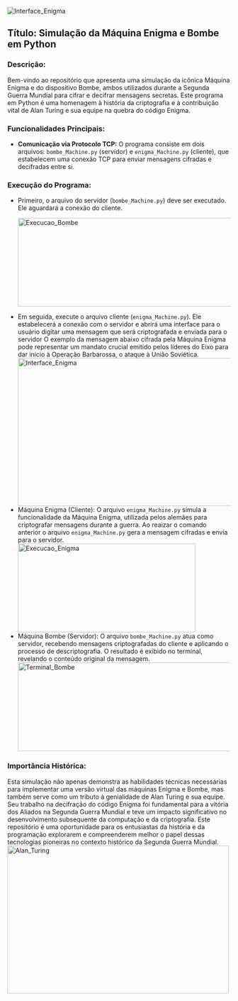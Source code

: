 ![Interface_Enigma](https://github.com/arybytes/Simulador_Turing/assets/165725554/9a54f962-a9a0-4a67-bf96-5d72cc8c52b8style=centerme)

<!DOCTYPE html>
<html lang="pt">
<head>
    <meta charset="UTF-8">
    <meta name="viewport" content="width=device-width, initial-scale=1.0">
</head>
 
<body>
    <h2> Título: Simulação da Máquina Enigma e Bombe em Python </h2>
    <h3>Descrição:</h3>
    <p>
        Bem-vindo ao repositório que apresenta uma simulação da icônica Máquina Enigma e do dispositivo Bombe, ambos utilizados durante a Segunda Guerra Mundial para cifrar e decifrar mensagens secretas. Este programa em Python é uma homenagem à história da criptografia e à contribuição vital de Alan Turing e sua equipe na quebra do código Enigma.
    </p>
    <h3>Funcionalidades Principais:</h3>
    <ul>
        <li>
            <strong>Comunicação via Protocolo TCP:</strong> O programa consiste em dois arquivos: <code>bombe_Machine.py</code> (servidor) e <code>enigma_Machine.py</code> (cliente), que estabelecem uma conexão TCP para enviar mensagens cifradas e decifradas entre si.
        </li>
    </ul>
     <h3>Execução do Programa:</h3>
    <ul>
    <li>  
    Primeiro, o arquivo do servidor (<code>bombe_Machine.py</code>) deve ser executado. Ele aguardará a conexão do cliente.
    </li>
     <p style="text-aling:center;">
      <img src="https://github.com/arybytes/Simulador_Turing/assets/165725554/aa39e895-5bf6-4ef0-972e-3f93781d926f" width="500" height="200" alt="Execucao_Bombe">
        </p>
    <li>
    Em seguida, execute o arquivo cliente (<code>enigma_Machine.py</code>). Ele estabelecerá a conexão com o servidor e abrirá uma interface para o usuário digitar uma mensagem que será criptografada e               enviada para o servidor
    O exemplo da mensagem abaixo cifrada pela Máquina Enigma pode representar um mandato crucial emitido pelos líderes do Eixo para dar início à Operação Barbarossa, o ataque à União Soviética.  
          <div aling="center">
      <img src="https://github.com/arybytes/Simulador_Turing/assets/165725554/f94286dd-6219-472d-8a9e-eaa3db9a768b" width="500" height="333" alt="Interface_Enigma"/>
        </div>
     </li>
    <li>
    Máquina Enigma (Cliente): O arquivo <code>enigma_Machine.py</code> simula a funcionalidade da Máquina Enigma, utilizada pelos alemães para criptografar mensagens durante a guerra. Ao reaizar o comando 
    anterior o arquivo <code>enigma_Machine.py</code> gera a mensagem cifradas e envia para o servidor.
         <div aling="center">
      <img src="https://github.com/arybytes/Simulador_Turing/assets/165725554/3b03f6ba-6840-48f8-8fd3-df28b88d99fd" width="400" height="200" alt="Execucao_Enigma"/>
        </div>
    </li>
    <li>
    Máquina Bombe (Servidor):  O arquivo <code>bombe_Machine.py</code> atua como servidor, recebendo mensagens criptografadas do cliente e aplicando o processo de descriptografia. O resultado é exibido no 
    terminal, revelando o conteúdo original da mensagem.
         <div aling="center">
      <img src="https://github.com/arybytes/Simulador_Turing/assets/165725554/929975e8-4443-4fd1-ac9c-434508094c57" width="500" height="200" alt="Terminal_Bombe"/>
        </div>
    </li>
   </ul>
    <h3>Importância Histórica:</h3>
   Esta simulação não apenas demonstra as habilidades técnicas necessárias para implementar uma versão virtual das máquinas Enigma e Bombe, mas também serve como um tributo à genialidade de Alan Turing e sua 
   equipe. Seu trabalho na decifração do código Enigma foi fundamental para a vitória dos Aliados na Segunda Guerra Mundial e teve um impacto significativo no desenvolvimento subsequente da computação e da 
   criptografia.
    Este repositório é uma oportunidade para os entusiastas da história e da programação explorarem e compreenderem melhor o papel dessas tecnologias pioneiras no contexto histórico da Segunda Guerra Mundial.

<div aling="center">
      <img src="https://github.com/arybytes/Simulador_Turing/assets/165725554/24e51687-8328-4a9f-8589-ccaa3a6c9b8e" width="500" height="333" alt="Alan_Turing"/>
    </div>
</body>
